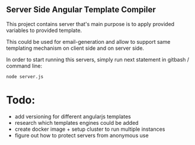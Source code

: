 ## Server Side Angular Template Compiler
This project contains server that's main purpose is to apply provided variables to provided template.

This could be used for email-generation and allow to support same templating mechanism on client side and on server side.

In order to start running this servers, simply run next statement in gitbash / command line:
```
node server.js
```

# Todo:
- add versioning for different angularjs templates
- research which templates engines could be added
- create docker image + setup cluster to run multiple instances
- figure out how to protect servers from anonymous use